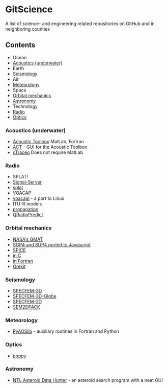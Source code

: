 # GitScience
A list of science- and engineering related repositories on GitHub and in neighboring counties

## Contents
* Ocean
 * [Acoustics (underwater)](https://github.com/Hunter-Github/GitScience#acoustics-underwater)
* Earth
 * [Seismology](https://github.com/Hunter-Github/GitScience#seismology)
* Air
 * [Meteorology](https://github.com/Hunter-Github/GitScience#meteorology)
* Space
 * [Orbital mechanics](https://github.com/Hunter-Github/GitScience#orbital-mechanics)
 * [Astronomy](https://github.com/Hunter-Github/GitScience#astronomy)
* Technology
 * [Radio](https://github.com/Hunter-Github/GitScience#radio)
 * [Optics](https://github.com/Hunter-Github/GitScience#optics)

### Acoustics (underwater)
* [Acoustic Toolbox](http://oalib.hlsresearch.com/Modes/AcousticsToolbox/) MatLab, Fortran
 * [ACT](http://cmst.curtin.edu.au/products/actoolbox.cfm) - GUI for the Acoustic Toolbox
* [cTraceo](https://github.com/EyNuel/cTraceo) Does not require MatLab
 
### Radio

* SPLAT!
 * [Signal-Server](https://github.com/Cloud-RF/Signal-Server)
 * [splat](https://github.com/jmcmellen/splat)
* VOACAP
 * [voacapl](https://github.com/jawatson/voacapl) - a port to Linux
* ITU-R models
 * [propagation](https://github.com/deepaknadig/propagation)
* [QRadioPredict](http://qradiopredict.sourceforge.net/)

### Orbital mechanics

* [NASA's GMAT](http://gmat.sourceforge.net/)
* [SGP4 and SDP4 ported to Javascript](https://github.com/shashwatak/satellite-js)
* [SPICE](http://naif.jpl.nasa.gov/naif/toolkit.html)
 * [in C](http://naif.jpl.nasa.gov/naif/toolkit_C.html)
 * [in Fortran](http://naif.jpl.nasa.gov/naif/toolkit_FORTRAN.html)
* [Orekit](http://orekit.org/)

### Seismology

* [SPECFEM-3D](https://github.com/geodynamics/specfem3d)
* [SPECFEM-3D-Globe](https://github.com/geodynamics/specfem3d_globe)
* [SPECFEM-2D](https://github.com/geodynamics/specfem2d)
* [SEM2DPACK](http://sem2d.sourceforge.net)

### Meteorology

* [PyAOSlib](https://github.com/PyAOS/aoslib) - auxiliary routines in Fortran and Python

### Optics

* [poppy](https://github.com/mperrin/poppy)

### Astronomy

* [NTL Asteroid Data Hunter](https://github.com/nasa/NTL-Asteroid-Data-Hunter) - an asteroid search program with a neat GUI 
